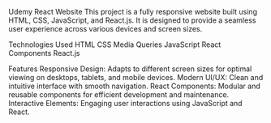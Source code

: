 Udemy React Website
This project is a fully responsive website built using HTML, CSS, JavaScript, and React.js. 
It is designed to provide a seamless user experience across various devices and screen sizes.

Technologies Used
HTML
CSS
Media Queries
JavaScript
React Components
React.js

Features
Responsive Design: Adapts to different screen sizes for optimal viewing on desktops, tablets, and mobile devices.
Modern UI/UX: Clean and intuitive interface with smooth navigation.
React Components: Modular and reusable components for efficient development and maintenance.
Interactive Elements: Engaging user interactions using JavaScript and React.
